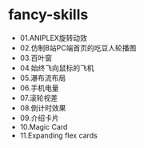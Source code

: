 # fancy-skills

* 01.ANIPLEX旋转动效
* 02.仿制B站PC端首页的吃豆人轮播图
* 03.百叶窗
* 04.始终飞向鼠标的飞机
* 05.瀑布流布局
* 06.手机电量
* 07.滚轮视差
* 08.倒计时效果
* 09.介绍卡片
* 10.Magic Card
* 11.Expanding flex cards